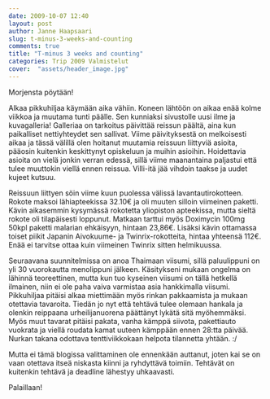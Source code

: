 ```yaml
---
date: 2009-10-07 12:40
layout: post
author: Janne Haapsaari
slug: t-minus-3-weeks-and-counting
comments: true
title: "T-minus 3 weeks and counting"
categories: Trip 2009 Valmistelut
cover:  "assets/header_image.jpg"
---
```


Morjensta pöytään!

Alkaa pikkuhiljaa käymään aika vähiin. Koneen lähtöön on aikaa enää kolme
viikkoa ja muutama tunti päälle. Sen kunniaksi sivustolle uusi ilme ja
kuvagalleria! Galleriaa on tarkoitus päivittää reissun päältä, aina kun
paikalliset nettiyhteydet sen sallivat. Viime päivityksestä on melkoisesti
aikaa ja tässä välillä olen hoitanut muutamia reissuun liittyviä asioita,
pääosin kuitenkin keskittynyt opiskeluun ja muihin asioihin. Hoidettavia
asioita on vielä jonkin verran edessä, sillä viime maanantaina paljastui että
tulee muuttokin viellä ennen reissua. Villi-itä jää vihdoin taakse ja uudet
kujeet kutsuu.

Reissuun liittyen söin viime kuun puolessa välissä lavantautirokotteen. Rokote
maksoi lähiapteekissa 32.10€ ja oli muuten silloin viimeinen paketti. Kävin
aikasemmin kysymässä rokotetta yliopiston apteekissa, mutta sieltä rokote oli
tilapäisesti loppunut. Matkaan tarttui myös Doximycin 100mg 50kpl paketti
malarian ehkäisyyn, hintaan 23,86€. Lisäksi kävin ottamassa toiset piikit
Japanin Aivokuume- ja Twinrix-rokotteita, hintaa yhteensä 112€. Enää ei
tarvitse ottaa kuin viimeinen Twinrix sitten helmikuussa.

Seuraavana suunnitelmissa on anoa Thaimaan viisumi, sillä paluulippuni on yli
30 vuorokautta menolippuni jälkeen. Käsitykseni mukaan ongelma on lähinnä
teoreettinen, mutta kun tuo kyseinen viisumi on tällä hetkellä ilmainen, niin
ei ole paha vaiva varmistaa asia hankkimalla viisumi. Pikkuhiljaa pitäisi
alkaa miettimään myös rinkan pakkaamista ja mukaan otettavia tavaroita. Tiedän
jo nyt että tehtävä tulee olemaan hankala ja olenkin reippaana
urheilijanuorena päättänyt lykätä sitä myöhemmäksi. Myös muut tavarat pitäisi
pakata, vanha kämppä siivota, pakettiauto vuokrata ja viellä roudata kamat
uuteen kämppään ennen 28:tta päivää. Nurkan takana odottava tenttiviikkokaan
helpota tilannetta yhtään. :/

Mutta ei tämä blogissa valittaminen ole ennenkään auttanut, joten kai se on
vaan otettava itseä niskasta kiinni ja ryhdyttävä toimiin. Tehtävät on
kuitenkin tehtävä ja deadline lähestyy uhkaavasti.

Palaillaan!

